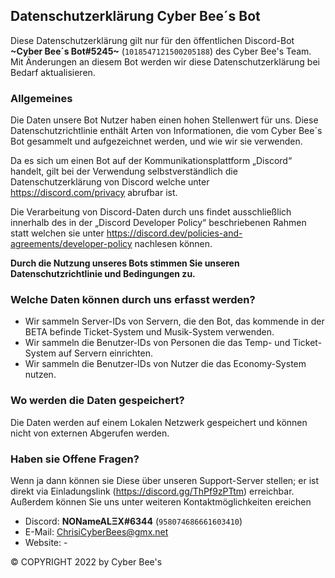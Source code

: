 ## Datenschutzerklärung Cyber Bee´s Bot
Diese Datenschutzerklärung gilt nur für den öffentlichen Discord-Bot **~Cyber Bee´s Bot#5245~** (`1018547121500205188`) des Cyber Bee's Team. Mit Änderungen an diesem Bot werden wir diese Datenschutzerklärung bei Bedarf aktualisieren. 

### Allgemeines
Die Daten unsere Bot Nutzer haben einen hohen Stellenwert für uns. Diese Datenschutzrichtlinie enthält Arten von Informationen, die vom Cyber Bee´s Bot gesammelt und aufgezeichnet werden, und wie wir sie verwenden.

Da es sich um einen Bot auf der Kommunikationsplattform „Discord“ handelt, gilt bei der Verwendung selbstverständlich die Datenschutzerklärung von Discord welche unter https://discord.com/privacy  abrufbar ist.

Die Verarbeitung von Discord-Daten durch uns findet ausschließlich innerhalb des in der „Discord Developer Policy“ beschriebenen Rahmen statt welchen sie unter https://discord.dev/policies-and-agreements/developer-policy nachlesen können.

**Durch die Nutzung unseres Bots stimmen Sie unseren Datenschutzrichtlinie und Bedingungen zu.**

### Welche Daten können durch uns erfasst werden?

- Wir sammeln Server-IDs von Servern, die den Bot, das kommende in der BETA befinde Ticket-System und Musik-System verwenden.
- Wir sammeln die Benutzer-IDs von Personen die das Temp- und Ticket-System auf Servern einrichten.
- Wir sammeln die Benutzer-IDs von Nutzer die das Economy-System nutzen.

### Wo werden die Daten gespeichert?
Die Daten werden auf einem Lokalen Netzwerk gespeichert und können nicht von externen Abgerufen werden.

### Haben sie Offene Fragen?
Wenn ja dann können sie Diese über unseren Support-Server stellen; er ist direkt via Einladungslink (https://discord.gg/ThPf9zPTtm) erreichbar. Außerdem können Sie uns unter weiteren Kontaktmöglichkeiten ereichen

- Discord: **NONameALΞX#6344** (`958074686661603410`)
- E-Mail: ChrisiCyberBees@gmx.net
- Website: -

© COPYRIGHT 2022 by Cyber Bee's
